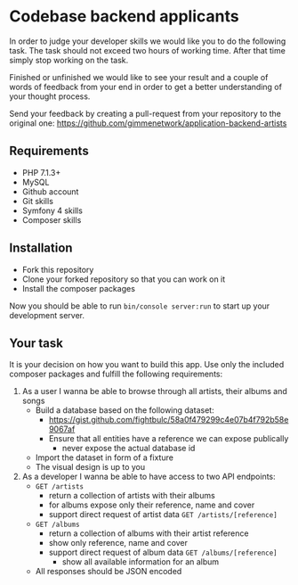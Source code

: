 # Codebase backend applicants

In order to judge your developer skills we would like you to do the following task.
The task should not exceed two hours of working time. After that time simply stop working
on the task.

Finished or unfinished we would like to see your result and a couple of words
of feedback from your end in order to get a better understanding of your thought process.

Send your feedback by creating a pull-request from your repository to the original one:
https://github.com/gimmenetwork/application-backend-artists

## Requirements

- PHP 7.1.3+
- MySQL
- Github account
- Git skills
- Symfony 4 skills
- Composer skills

## Installation

- Fork this repository
- Clone your forked repository so that you can work on it 
- Install the composer packages

Now you should be able to run `bin/console server:run` to start up your development server.

## Your task

It is your decision on how you want to build this app. Use only the included composer packages
and fulfill the following requirements:

1. As a user I wanna be able to browse through all artists, their albums and songs
    * Build a database based on the following dataset:
        * https://gist.github.com/fightbulc/58a0f479299c4e07b4f792b58e9067af
        * Ensure that all entities have a reference we can expose publically
            * never expose the actual database id
    * Import the dataset in form of a fixture
    * The visual design is up to you
2. As a developer I wanna be able to have access to two API endpoints:
    * `GET /artists`
        * return a collection of artists with their albums
        * for albums expose only their reference, name and cover
        * support direct request of artist data `GET /artists/[reference]`
    * `GET /albums`
        * return a collection of albums with their artist reference
        * show only reference, name and cover
        * support direct request of album data `GET /albums/[reference]`
            * show all available information for an album
    * All responses should be JSON encoded        
